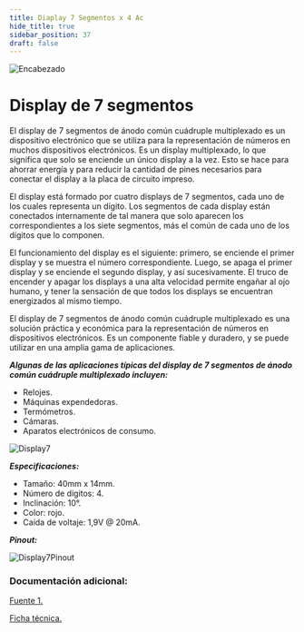 ```yaml
---
title: Diaplay 7 Segmentos x 4 Ac
hide_title: true
sidebar_position: 37
draft: false
---
```

![Encabezado](https://firebasestorage.googleapis.com/v0/b/modulo-b3e1a.appspot.com/o/General%2Fimagenes%2Flogo%20sena%202.png?alt=media&token=f8400ade-f50e-4175-8ff1-d69a8bc9a180&_gl=1*1b8f15f*_ga*MTE3MTQwMjUxOS4xNjk2MjYzMDI3*_ga_CW55HF8NVT*MTY5NjI3NDM1NS4yLjEuMTY5NjI3NTE4My4zMS4wLjA.)

# **Display de 7 segmentos**

El display de 7 segmentos de ánodo común cuádruple multiplexado es un dispositivo electrónico que se utiliza para la representación de números en muchos dispositivos electrónicos. Es un display multiplexado, lo que significa que solo se enciende un único display a la vez. Esto se hace para ahorrar energía y para reducir la cantidad de pines necesarios para conectar el display a la placa de circuito impreso.

El display está formado por cuatro displays de 7 segmentos, cada uno de los cuales representa un dígito. Los segmentos de cada display están conectados internamente de tal manera que solo aparecen los correspondientes a los siete segmentos, más el común de cada uno de los dígitos que lo componen.

El funcionamiento del display es el siguiente: primero, se enciende el primer display y se muestra el número correspondiente. Luego, se apaga el primer display y se enciende el segundo display, y así sucesivamente. El truco de encender y apagar los displays a una alta velocidad permite engañar al ojo humano, y tener la sensación de que todos los displays se encuentran energizados al mismo tiempo.

El display de 7 segmentos de ánodo común cuádruple multiplexado es una solución práctica y económica para la representación de números en dispositivos electrónicos. Es un componente fiable y duradero, y se puede utilizar en una amplia gama de aplicaciones.

***Algunas de las aplicaciones típicas del display de 7 segmentos de ánodo común cuádruple multiplexado incluyen:***

* Relojes.
* Máquinas expendedoras.
* Termómetros.
* Cámaras.
* Aparatos electrónicos de consumo.

![Display7](https://firebasestorage.googleapis.com/v0/b/modulo-b3e1a.appspot.com/o/General%2Fimagenes%2FRepositorio%2FDisplay_7_segmen_4b678dbe5ba3b.jpg?alt=media&token=a4716eee-44ba-4115-bd70-800b8e1da5d4)

***Especificaciones:***

- Tamaño: 40mm x 14mm.
- Número de digitos: 4.
- Inclinación: 10°.
- Color: rojo.
- Caída de voltaje: 1,9V @ 20mA.

***Pinout:***

![Display7Pinout](https://firebasestorage.googleapis.com/v0/b/modulo-b3e1a.appspot.com/o/General%2Fimagenes%2FRepositorio%2Fdiaplay7pinout.gif?alt=media&token=cfff8c1c-2a07-495b-b9a0-f9b985d35066)

### Documentación adicional:

[Fuente 1.](https://www.diarioelectronicohoy.com/blog/display-multiple-de-7-segmentos)

[Ficha técnica.](https://firebasestorage.googleapis.com/v0/b/modulo-b3e1a.appspot.com/o/General%2Fimagenes%2FRepositorio%2FDisplay%207%20segmentos%20x%204%20ref%203491ASR_.pdf?alt=media&token=ff2d5bf1-e1eb-4e9e-b8f1-a5a49068b400)